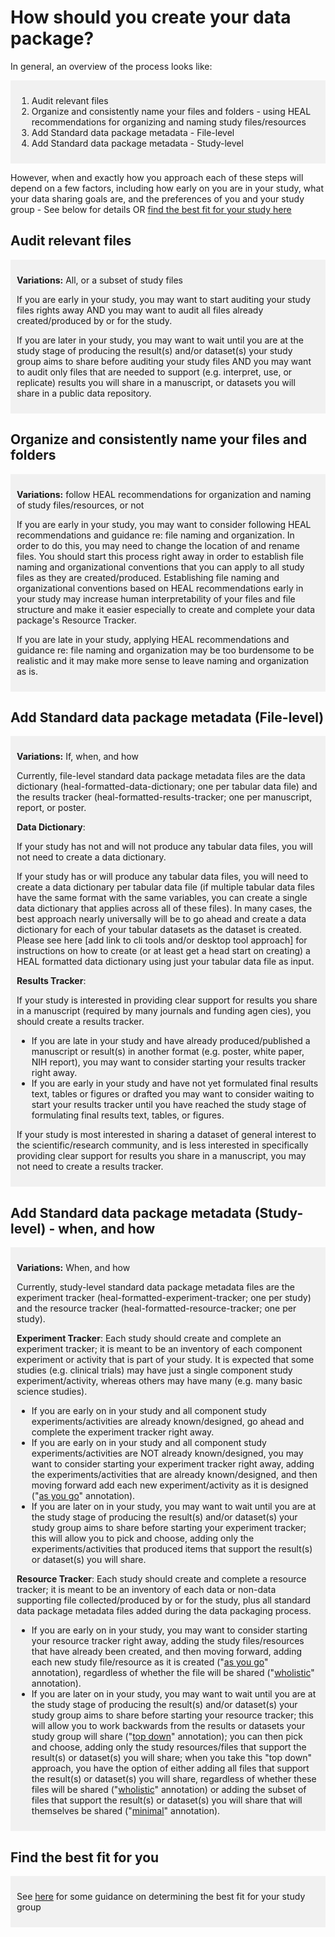 # How should you create your data package?

In general, an overview of the process looks like: 

<div markdown="1" style="background-color:rgba(0, 0, 0, 0.0470588); text-align:left; vertical-align: top; padding:10px 10px;">

1. Audit relevant files
2. Organize and consistently name your files and folders - using HEAL recommendations for organizing and naming study files/resources
3. Add Standard data package metadata - File-level
4. Add Standard data package metadata - Study-level

</div>

However, when and exactly how you approach each of these steps will depend on a few factors, including how early on you are in your study, what your data sharing goals are, and the preferences of you and your study group - See below for details OR [find the best fit for your study here](../fit/index.md)

## Audit relevant files

<div markdown="1" style="background-color:rgba(0, 0, 0, 0.0470588); text-align:left; vertical-align: top; padding:10px 10px;">

**Variations:** All, or a subset of study files

If you are early in your study, you may want to start auditing your study files rights away AND you may want to audit all files already created/produced by or for the study. 

If you are later in your study, you may want to wait until you are at the study stage of producing the result(s) and/or dataset(s) your study group aims to share before auditing your study files AND you may want to audit only files that are needed to support (e.g. interpret, use, or replicate) results you will share in a manuscript, or datasets you will share in a public data repository.  

</div>

## Organize and consistently name your files and folders 

<div markdown="1" style="background-color:rgba(0, 0, 0, 0.0470588); text-align:left; vertical-align: top; padding:10px 10px;">

**Variations:** follow HEAL recommendations for organization and naming of study files/resources, or not

If you are early in your study, you may want to consider following HEAL recommendations and guidance re: file naming and organization. In order to do this, you may need to change the location of and rename files. You should start this process right away in order to establish file naming and organizational conventions that you can apply to all study files as they are created/produced. Establishing file naming and organizational conventions based on HEAL recommendations early in your study may increase human interpretability of your files and file structure and make it easier especially to create and complete your data package's Resource Tracker. 

If you are late in your study, applying HEAL recommendations and guidance re: file naming and organization may be too burdensome to be realistic and it may make more sense to leave naming and organization as is.

</div>

## Add Standard data package metadata (File-level)  

<div markdown="1" style="background-color:rgba(0, 0, 0, 0.0470588); text-align:left; vertical-align: top; padding:10px 10px;">

**Variations:** If, when, and how

Currently, file-level standard data package metadata files are the data dictionary (heal-formatted-data-dictionary; one per tabular data file) and the results tracker (heal-formatted-results-tracker; one per manuscript, report, or poster.

**Data Dictionary**: 

If your study has not and will not produce any tabular data files, you will not need to create a data dictionary. 

If your study has or will produce any tabular data files, you will need to create a data dictionary per tabular data file (if multiple tabular data files have the same format with the same variables, you can create a single data dictionary that applies across all of these files). In many cases, the best approach nearly universally will be to go ahead and create a data dictionary for each of your tabular datasets as the dataset is created. Please see here [add link to cli tools and/or desktop tool approach] for instructions on how to create (or at least get a head start on creating) a HEAL formatted data dictionary using just your tabular data file as input.     

**Results Tracker**: 

If your study is interested in providing clear support for results you share in a manuscript (required by many journals and funding agen cies), you should create a results tracker. 

* If you are late in your study and have already produced/published a manuscript or result(s) in another format (e.g. poster, white paper, NIH report), you may want to consider starting your results tracker right away. 
* If you are early in your study and have not yet formulated final results text, tables or figures or drafted you may want to consider waiting to start your results tracker until you have reached the study stage of formulating final results text, tables, or figures. 

If your study is most interested in sharing a dataset of general interest to the scientific/research community, and is less interested in specifically providing clear support for results you share in a manuscript, you may not need to create a results tracker. 

</div>

## Add Standard data package metadata (Study-level) - when, and how

<div markdown="1" style="background-color:rgba(0, 0, 0, 0.0470588); text-align:left; vertical-align: top; padding:10px 10px;">

**Variations:** When, and how

Currently, study-level standard data package metadata files are the experiment tracker (heal-formatted-experiment-tracker; one per study) and the resource tracker (heal-formatted-resource-tracker; one per study).

**Experiment Tracker**: Each study should create and complete an experiment tracker; it is meant to be an inventory of each component experiment or activity that is part of your study. It is expected that some studies (e.g. clinical trials) may have just a single component study experiment/activity, whereas others may have many (e.g. many basic science studies). 

* If you are early on in your study and all component study experiments/activities are already known/designed, go ahead and complete the experiment tracker right away. 
* If you are early on in your study and all component study experiments/activities are NOT already known/designed, you may want to consider starting your experiment tracker right away, adding the experiments/activities that are already known/designed, and then moving forward add each new experiment/activity as it is designed ("[as you go](../terms/index.md#as-you-go-annotation)" annotation). 
* If you are later on in your study, you may want to wait until you are at the study stage of producing the result(s) and/or dataset(s) your study group aims to share before starting your experiment tracker; this will allow you to pick and choose, adding only the experiments/activities that produced items that support the result(s) or dataset(s) you will share.   

**Resource Tracker**: Each study should create and complete a resource tracker; it is meant to be an inventory of each data or non-data supporting file collected/produced by or for the study, plus all standard data package metadata files added during the data packaging process. 

* If you are early on in your study, you may want to consider starting your resource tracker right away, adding the study files/resources that have already been created, and then moving forward, adding each new study file/resource as it is created ("[as you go](../terms/index.md#as-you-go-annotation)" annotation), regardless of whether the file will be shared ("[wholistic](../terms/index.md#wholistic-annotation)" annotation). 
* If you are later on in your study, you may want to wait until you are at the study stage of producing the result(s) and/or dataset(s) your study group aims to share before starting your resource tracker; this will allow you to work backwards from the results or datasets your study group will share ("[top down](../terms/index.md#top-down-annotation)" annotation); you can then pick and choose, adding only the study resources/files that support the result(s) or dataset(s) you will share; when you take this "top down" approach, you have the option of either adding all files that support the result(s) or dataset(s) you will share, regardless of whether these files will be shared ("[wholistic](../terms/index.md#wholistic-annotation)" annotation) or adding the subset of files that support the result(s) or dataset(s) you will share that will themselves be shared ("[minimal](../terms/index.md#minimal-annotation)" annotation). 

</div>

## Find the best fit for you

<div markdown="1" style="background-color:rgba(0, 0, 0, 0.0470588); text-align:left; vertical-align: top; padding:10px 10px;">

See [here](../fit/index.md) for some guidance on determining the best fit for your study group

</div>